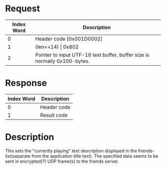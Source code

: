 # Request

| Index Word | Description                                                               |
|------------|---------------------------------------------------------------------------|
| 0          | Header code \[0x001D0002\]                                                |
| 1          | (len\<\<14) \| 0x802                                                      |
| 2          | Pointer to input UTF-16 text buffer, buffer size is normally 0x100-bytes. |

# Response

| Index Word | Description |
|------------|-------------|
| 0          | Header code |
| 1          | Result code |

# Description

This sets the "currently playing" text description displayed in the
friends-list(separate from the application title text). The specified
data seems to be sent in encrypted(?) UDP frame(s) to the friends
server.